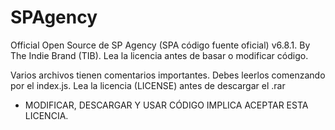 # SPAgency
Official Open Source de SP Agency (SPA código fuente oficial) v6.8.1. By The Indie Brand (TIB). Lea la licencia antes de basar o modificar código.

Varios archivos tienen comentarios importantes. Debes leerlos comenzando por el index.js.
Lea la licencia (LICENSE) antes de descargar el .rar

- MODIFICAR, DESCARGAR Y USAR CÓDIGO IMPLICA ACEPTAR ESTA LICENCIA.
